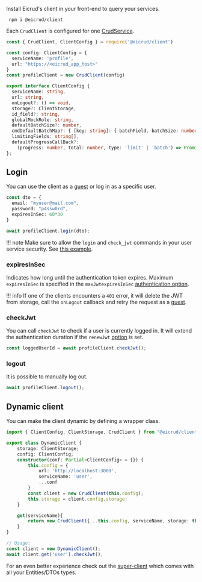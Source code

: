 Install Eicrud's client in your front-end to query your services.

```
 npm i @eicrud/client
```
Each `CrudClient` is configured for one [CrudService](../services/definition.md).
```typescript
const { CrudClient, ClientConfig } = require('@eicrud/client')

const config: ClientConfig = {
  serviceName: 'profile',
  url: "https://<eicrud_app_host>"
}
const profileClient = new CrudClient(config)
```
```typescript
export interface ClientConfig { 
  serviceName: string, 
  url: string,
  onLogout?: () => void,
  storage?: ClientStorage, 
  id_field?: string,
  globalMockRole: string,
  defaultBatchSize?: number,
  cmdDefaultBatchMap?: { [key: string]: { batchField, batchSize: number} },
  limitingFields: string[],
  defaultProgressCallBack?: 
    (progress: number, total: number, type: 'limit' | 'batch') => Promise<void>,
};
```
## Login

You can use the client as a [guest](../security/roles.md) or log in as a specific user.

```typescript
const dto = {
  email: "myuser@mail.com",
  password: "p4ssw0rd",
  expiresInSec: 60*30
}

await profileClient.login(dto);
```

!!! note
    Make sure to allow the `login` and `check_jwt` commands in your user service security. See [this example](../user/service.md#authentication).
    
### expiresInSec  
Indicates how long until the authentication token expires.
Maximum `expiresInSec` is specified in the `maxJwtexpiresInSec` [authentication option](../configuration/authentication.md).

!!! info
    If one of the clients encounters a `401` error, it will delete the JWT from storage, call the `onLogout` callback and retry the request as a [guest](../security/roles.md).

### checkJwt

You can call `checkJwt` to check if a user is currently logged in. It will extend the authentication duration if the `renewJwt` [option](../configuration/authentication.md) is set.

```typescript
const loggedUserId = await profileClient.checkJwt();
```
### logout

It is possible to manually log out.
```typescript
await profileClient.logout();
```

## Dynamic client

You can make the client dynamic by defining a wrapper class.
```typescript
import { ClientConfig, ClientStorage, CrudClient } from "@eicrud/client";

export class DynamicClient {
    storage: ClientStorage;
    config: ClientConfig;
    constructor(conf: Partial<ClientConfig> = {}) {
        this.config = {
            url: 'http://localhost:3000',
            serviceName: 'user',
            ...conf
        }
        const client = new CrudClient(this.config);
        this.storage = client.config.storage;
    }

    get(serviceName){
        return new CrudClient({...this.config, serviceName, storage: this.storage});
    }
}

// Usage:
const client = new DynamicClient();
await client.get('user').checkJwt();
```

For an even better experience check out the [super-client](../recipes/super-client.md) which comes with all your Entities/DTOs types.



